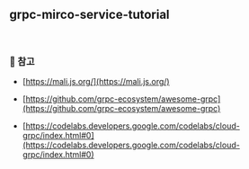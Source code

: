 ## grpc-mirco-service-tutorial

<br>

### :book: 참고

* [https://mali.js.org/](https://mali.js.org/)

* [https://github.com/grpc-ecosystem/awesome-grpc](https://github.com/grpc-ecosystem/awesome-grpc)

* [https://codelabs.developers.google.com/codelabs/cloud-grpc/index.html#0](https://codelabs.developers.google.com/codelabs/cloud-grpc/index.html#0)
